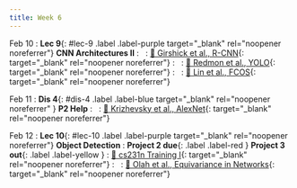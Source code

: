 ```yaml
---
title: Week 6
---
```



Feb 10
: **Lec 9**{: #lec-9 .label .label-purple target="_blank" rel="noopener noreferrer"} **CNN Architectures II**
: &nbsp;
  : [📖 Girshick et al., R-CNN](https://arxiv.org/abs/1311.2524){: target="_blank" rel="noopener noreferrer"}
: &nbsp;
  : [📖 Redmon et al., YOLO](https://arxiv.org/abs/1506.02640){: target="_blank" rel="noopener noreferrer"}
: &nbsp;
  : [📖 Lin et al., FCOS](https://arxiv.org/abs/1708.02002){: target="_blank" rel="noopener noreferrer"}



Feb 11
: **Dis 4**{: #dis-4 .label .label-blue target="_blank" rel="noopener noreferrer" } **P2 Help**
: &nbsp;
  : [📖 Krizhevsky et al., AlexNet](https://papers.nips.cc/paper/2012/hash/c399862d3b9d6b76c8436e924a68c45b-Abstract.html){: target="_blank" rel="noopener noreferrer"}





Feb 12
: **Lec 10**{: #lec-10 .label .label-purple target="_blank" rel="noopener noreferrer"} **Object Detection**
: **Project 2 due**{: .label .label-red } **Project 3 out**{: .label .label-yellow }
  : [📖 cs231n Training I](https://cs231n.github.io/neural-networks-2/){: target="_blank" rel="noopener noreferrer"}
: &nbsp;
  : [📖 Olah et al., Equivariance in Networks](https://distill.pub/2020/circuits/equivariance/){: target="_blank" rel="noopener noreferrer"}




